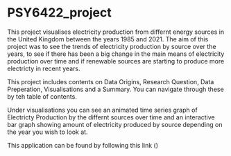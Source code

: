 # PSY6422_project

This project visualises electricity production from differnt energy sources in the United Kingdom between the years 1985 and 2021. The aim of this project was to see the trends of electricity production by source over the years, to see if there has been a big change in the main means of electricity production over time and if renewable sources are starting to produce more electricty in recent years.

This project includes contents on Data Origins, Research Question, Data Preperation, Visualisations and a Summary. You can navigate through these by teh table of contents.

Under visualisations you can see an animated time series graph of Electricty Production by the differnt sources over time and an interactive bar graph showing amount of electricity produced by source depending on the year you wish to look at.

This application can be found by following this link ()
